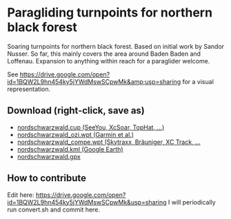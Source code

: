 # Paragliding turnpoints for northern black forest
Soaring turnpoints for northern black forest. Based on initial work by Sandor Nusser. So far, this mainly covers the area around Baden Baden and Loffenau. Expansion to anything within reach for a paraglider welcome.

See https://drive.google.com/open?id=1BQW2L9hn454ky5jYWdMswSCpwMk&amp;usp=sharing for a visual representation.

## Download (right-click, save as)
* [nordschwarzwald.cup (SeeYou, XcSoar, TopHat, ...)](https://github.com/schwarzwaldgeier/turnpoints/raw/master/nordschwarzwald.cup)
* [nordschwarzwald_ozi.wpt (Garmin et al.)](https://github.com/schwarzwaldgeier/turnpoints/raw/master/nordschwarzwald_ozi.wpt)
* [nordschwarzwald_compe.wpt (Skytraxx, Bräuniger, XC Track, ...](https://github.com/schwarzwaldgeier/turnpoints/raw/master/nordschwarzwald_compe.wpt)
* [nordschwarzwald.kml (Google Earth)](https://github.com/schwarzwaldgeier/turnpoints/raw/master/nordschwarzwald.kml)
* [nordschwarzwald.gpx](https://github.com/schwarzwaldgeier/turnpoints/raw/master/nordschwarzwald.gpx)

## How to contribute
Edit here: https://drive.google.com/open?id=1BQW2L9hn454ky5jYWdMswSCpwMk&usp=sharing
I will periodically run convert.sh and commit here.

